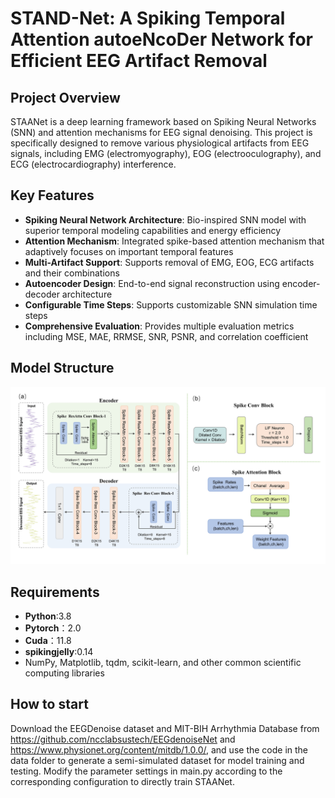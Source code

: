 # STAND-Net: A Spiking Temporal Attention autoeNcoDer Network for Efficient EEG Artifact Removal



## Project Overview

STAANet is a deep learning framework based on Spiking Neural Networks (SNN) and attention mechanisms for EEG signal denoising. This project is specifically designed to remove various physiological artifacts from EEG signals, including EMG (electromyography), EOG (electrooculography), and ECG (electrocardiography) interference.

## Key Features

- **Spiking Neural Network Architecture**: Bio-inspired SNN model with superior temporal modeling capabilities and energy efficiency
- **Attention Mechanism**: Integrated spike-based attention mechanism that adaptively focuses on important temporal features
- **Multi-Artifact Support**: Supports removal of EMG, EOG, ECG artifacts and their combinations
- **Autoencoder Design**: End-to-end signal reconstruction using encoder-decoder architecture
- **Configurable Time Steps**: Supports customizable SNN simulation time steps
- **Comprehensive Evaluation**: Provides multiple evaluation metrics including MSE, MAE, RRMSE, SNR, PSNR, and correlation coefficient

## Model Structure

![](https://github.com/Ryze110/STAANet/blob/main/Fig/Overall%20structure%20of%20the%20model.jpg?raw=true)


## Requirements
- **Python**:3.8
- **Pytorch**：2.0
- **Cuda**：11.8
- **spikingjelly**:0.14
- NumPy, Matplotlib, tqdm, scikit-learn, and other common scientific computing libraries

## How to start

Download the EEGDenoise dataset and MIT-BIH Arrhythmia Database from https://github.com/ncclabsustech/EEGdenoiseNet and https://www.physionet.org/content/mitdb/1.0.0/, and use the code in the data folder to generate a semi-simulated dataset for model training and testing. Modify the parameter settings in main.py according to the corresponding configuration to directly train STAANet.

  
